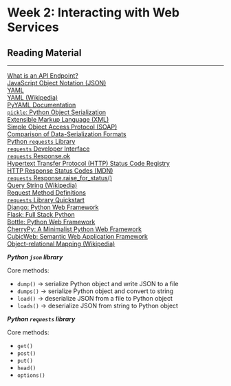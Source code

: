 # Week 2: Interacting with Web Services

## Reading Material

---

[What is an API Endpoint?](https://rapidapi.com/blog/api-glossary/endpoint/)  
[JavaScript Object Notation (JSON)](https://www.json.org/json-en.html)  
[YAML](https://yaml.org/)  
[YAML (Wikipedia)](https://en.wikipedia.org/wiki/YAML)  
[PyYAML Documentation](https://pyyaml.org/wiki/PyYAMLDocumentation)  
[`pickle`: Python Object Serialization](https://docs.python.org/3/library/pickle.html)  
[Extensible Markup Language (XML)](https://www.w3.org/XML/)  
[Simple Object Access Protocol (SOAP)](https://en.wikipedia.org/wiki/SOAP)  
[Comparison of Data-Serialization Formats](https://en.wikipedia.org/wiki/Comparison_of_data-serialization_formats)  
[Python `requests` Library](https://requests.readthedocs.io/)  
[`requests` Developer Interface](https://docs.python-requests.org/en/master/api/#requests.Response)  
[`requests` Response.ok](https://docs.python-requests.org/en/master/api/#requests.Response.ok)  
[Hypertext Transfer Protocol (HTTP) Status Code Registry](https://www.iana.org/assignments/http-status-codes/http-status-codes.xhtml)  
[HTTP Response Status Codes (MDN)](https://developer.mozilla.org/en-US/docs/Web/HTTP/Status)  
[`requests` Response.raise_for_status()](https://docs.python-requests.org/en/master/api/#requests.Response.raise_for_status)  
[Query String (Wikipedia)](https://en.wikipedia.org/wiki/Query_string)  
[Request Method Definitions](https://datatracker.ietf.org/doc/html/rfc7231#section-4.3)  
[`requests` Library Quickstart](https://docs.python-requests.org/en/master/user/quickstart/)  
[Django: Python Web Framework](https://www.djangoproject.com/)  
[Flask: Full Stack Python](https://www.fullstackpython.com/flask.html)  
[Bottle: Python Web Framework](https://bottlepy.org/docs/dev/)  
[CherryPy: A Minimalist Python Web Framework](https://cherrypy.org/)  
[CubicWeb: Semantic Web Application Framework](https://www.cubicweb.org/)  
[Object-relational Mapping (Wikipedia)](https://en.wikipedia.org/wiki/Object%E2%80%93relational_mapping)  

***Python `json` library***

Core methods:

* `dump()` -> serialize Python object and write JSON to a file
* `dumps()` -> serialize Python object and convert to string
* `load()` -> deserialize JSON from a file to Python object
* `loads()` -> deserialize JSON from string to Python object

***Python `requests` library***

Core methods:

* `get()`
* `post()`
* `put()`
* `head()`
* `options()`
